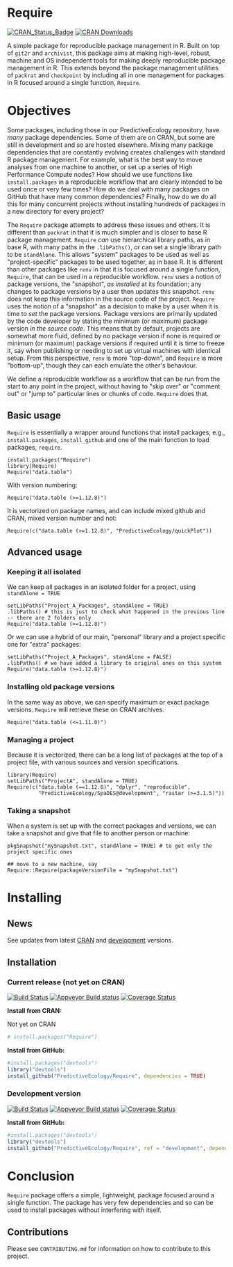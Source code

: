 # Require

[![CRAN_Status_Badge](http://www.r-pkg.org/badges/version/Require)](https://cran.r-project.org/package=Require)
[![CRAN Downloads](http://cranlogs.r-pkg.org/badges/grand-total/Require)](https://cran.r-project.org/package=Require)

A simple package for reproducible package management in R.
Built on top of `git2r` and `archivist`, this package aims at making high-level, robust, machine and OS independent tools for making deeply reproducible package management in R.
This extends beyond the package management utilities of `packrat` and `checkpoint` by including all in one management for packages in R focused around a single function, `Require`.

# Objectives

Some packages, including those in our PredictiveEcology repository, have _many_ package dependencies. 
Some of them are on CRAN, but some are still in development and so are hosted elsewhere. 
Mixing many package dependencies that are constantly evolving creates challenges with standard R package management.
For example, what is the best way to move analyses from one machine to another, or set up a series of High Performance Compute nodes? 
How should we use functions like `install.packages` in a reproducible workflow that are clearly intended to be used once or very few times?
How do we deal with many packages on GitHub that have many common dependencies?
Finally, how do we do all this for many concurrent projects without installing hundreds of packages in a new directory for every project?

The `Require` package attempts to address these issues and others. 
It is different than `packrat` in that it is much simpler and is closer to base R package management.
`Require` _can_ use hierarchical library paths, as in base R, with many paths in the `.libPaths()`, or can set a single library path to be `standAlone`.
This allows "system" packages to be used as well as "project-specific" packages to be used together, as in base R.
It is different than other packages like `renv` in that it is focused around a single function, `Require`, that can be used in a reproducible workflow. 
`renv` uses a notion of package versions, the "snapshot", _as installed_ at its foundation; any changes to package versions by a user then updates this snapshot.
`renv` does not keep this information in the source code of the project.
`Require` uses the notion of a "snapshot" as a decision to make by a user when it is time to _set_ the package versions. 
Package versions are primarily updated by the code developer by stating the minimum (or maximum) package version _in the source code_.
This means that by default, projects are somewhat more fluid, defined by no package version if none is required or minimum (or maximum) package versions if required until it is time to freeze it, say when publishing or needing to set up virtual machines with identical setup.
From this perspective, `renv` is more "top-down", and `Require` is more "bottom-up", though they can each emulate the other's behaviour.

We define a reproducible workflow as a workflow that can be run from the start to any point in the project, without having to "skip over" or "comment out" or "jump to" particular lines or chunks of code. 
`Require` does that. 

## Basic usage

`Require` is essentially a wrapper around functions that install packages, e.g., `install.packages`, `install_github` and one of the main function to load packages, `require`. 

```{r Intro, eval=FALSE}
install.packages("Require") 
library(Require)
Require("data.table")
```

With version numbering:

```{r Intro, eval=FALSE}
Require("data.table (>=1.12.8)")
```

It is vectorized on package names, and can include mixed github and CRAN, mixed version number and not:
```{r Intro, eval=FALSE}
Require(c("data.table (>=1.12.8)", "PredictiveEcology/quickPlot"))
```

## Advanced usage

### Keeping it all isolated

We can keep all packages in an isolated folder for a project, using `standAlone = TRUE`

```{r standALone}
setLibPaths("Project_A_Packages", standAlone = TRUE)
.libPaths() # this is just to check what happened in the previous line -- there are 2 folders only
Require("data.table (>=1.12.8)")
```

Or we can use a hybrid of our main, "personal" library and a project specific one for "extra" packages:

```{r standALone}
setLibPaths("Project_A_Packages", standAlone = FALSE)
.libPaths() # we have added a library to original ones on this system
Require("data.table (>=1.12.8)")
```
### Installing old package versions

In the same way as above, we can specify maximum or exact package versions. 
`Require` will retrieve these on CRAN archives.

```{r archiveVersions}
Require("data.table (<=1.11.0)")
```

### Managing a project

Because it is vectorized, there can be a long list of packages at the top of a project file, with various sources and version specifications.

```{r LongPackageList}
library(Require)
setLibPaths("ProjectA", standAlone = TRUE)
Require(c("data.table (==1.12.8)", "dplyr", "reproducible", 
          "PredictiveEcology/SpaDES@development", "raster (>=3.1.5)"))
```

### Taking a snapshot

When a system is set up with the correct packages and versions, we can take a snapshot and give that file to another person or machine:

```{r packageSnaptop}
pkgSnapshot("mySnapshot.txt", standAlone = TRUE) # to get only the project specific ones

## move to a new machine, say
Require::Require(packageVersionFile = "mySnapshot.txt")
```

# Installing

## News

See updates from latest [CRAN](https://cran.r-project.org/package=Require) and [development](https://github.com/PredictiveEcology/Require/blob/development/NEWS.md) versions. 

## Installation

### Current release (not yet on CRAN)

[![Build Status](https://travis-ci.org/PredictiveEcology/Require.svg?branch=master)](https://travis-ci.org/PredictiveEcology/Require)
[![Appveyor Build status](https://ci.appveyor.com/api/projects/status/2fxqhgk6miv2fytd/branch/master?svg=true)](https://ci.appveyor.com/project/achubaty/Require/branch/master)
[![Coverage Status](https://coveralls.io/repos/github/PredictiveEcology/Require/badge.svg?branch=master)](https://coveralls.io/github/PredictiveEcology/Require?branch=master)

**Install from CRAN:**

Not yet on CRAN
```r
# install.packages("Require")
```

**Install from GitHub:**
    
```r
#install.packages("devtools")
library("devtools")
install_github("PredictiveEcology/Require", dependencies = TRUE) 
```

### Development version

[![Build Status](https://travis-ci.org/PredictiveEcology/Require.svg?branch=development)](https://travis-ci.org/PredictiveEcology/Require)
[![Appveyor Build status](https://ci.appveyor.com/api/projects/status/2fxqhgk6miv2fytd/branch/development?svg=true)](https://ci.appveyor.com/project/achubaty/Require/branch/development)
[![Coverage Status](https://coveralls.io/repos/github/PredictiveEcology/Require/badge.svg?branch=development)](https://coveralls.io/github/PredictiveEcology/Require?branch=development)

**Install from GitHub:**

```r
#install.packages("devtools")
library("devtools")
install_github("PredictiveEcology/Require", ref = "development", dependencies = TRUE) 
```

# Conclusion

`Require` package offers a simple, lightweight, package focused around a single function.
The package has very few dependencies and so can be used to install packages without interfering with itself.

## Contributions

Please see `CONTRIBUTING.md` for information on how to contribute to this project.

